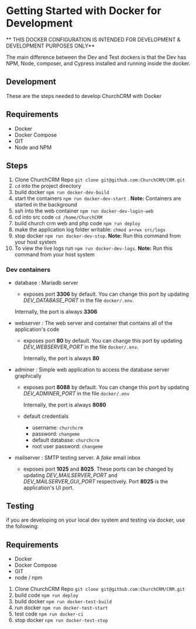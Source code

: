 Getting Started with Docker for Development
===========================

** THIS DOCKER CONFIGURATION IS INTENDED FOR DEVELOPMENT & DEVELOPMENT PURPOSES ONLY**

The main difference between the Dev and Test dockers is that the Dev has NPM, Node, composer, and Cypress installed and running inside the docker.


Development
-------------

These are the steps needed to develop ChurchCRM with Docker

## Requirements

* Docker
* Docker Compose
* GIT
* Node and NPM

## Steps

1. Clone ChurchCRM Repo `git clone git@github.com:ChurchCRM/CRM.git`
2. `cd` into the project directory
2. build docker `npm run docker-dev-build`
3. start the containers `npm run docker-dev-start` . **Note:** Containers are started in the background
4. ssh into the web container `npm run docker-dev-login-web`
5. cd into src code `cd /home/ChurchCRM`
6. build church crm web and php code `npm run deploy`
7. make the application log folder writable: `chmod a+rwx src/logs`
10. stop docker `npm run docker-dev-stop`. **Note:** Run this command from your host system
11. To view the live logs run `npm run docker-dev-logs`. **Note:** Run this command from your host system

### Dev containers
   - database : Mariadb server
      - exposes port **3306** by default. You can change this port by updating *DEV_DATABASE_PORT* in the file `docker/.env`.

      Internally, the port is always **3306**
   - webserver : The web server and container that contains all of the application's code
      - exposes port **80** by default. You can change this port by updating *DEV_WEBSERVER_PORT* in the file `docker/.env`.

         Internally, the port is always **80**
   - adminer : Simple web application to access the database server graphically
      - exposes port **8088** by default. You can change this port by updating *DEV_ADMINER_PORT* in the file `docker/.env`

         Internally, the port is always **8080**
      - default credentials
         - username: `churchcrm`
         - password: `changeme`
         - default database: `churchcrm`
         - root user password: `changeme`

   - mailserver : SMTP testing server. A *fake* email inbox
      - exposes port **1025** and **8025**. These ports can be changed
        by updating *DEV_MAILSERVER_PORT* and *DEV_MAILSERVER_GUI_PORT* respectively.
        Port **8025** is the application's UI port.

Testing
-----------------

if you are developing on your local dev system and testing via docker, use the following:

## Requirements

* Docker
* Docker Compose
* GIT
* node / npm

1. Clone ChurchCRM Repo `git clone git@github.com:ChurchCRM/CRM.git`
2. build code `npm run deploy`
3. build docker `npm run docker-test-build`
4. run docker `npm run docker-test-start`
5. test code `npm run docker-ci`
10. stop docker `npm run docker-test-stop`
